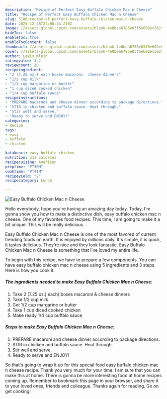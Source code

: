 ```yaml
---
description: "Recipe of Perfect Easy Buffalo Chicken Mac n Cheese"
title: "Recipe of Perfect Easy Buffalo Chicken Mac n Cheese"
slug: 3106-recipe-of-perfect-easy-buffalo-chicken-mac-n-cheese
date: 2021-12-28T22:08:34.219Z
image: //assets-global.cpcdn.com/assets/blank-4e0bea6785e03f5e602ec562f230caae08da540cada707380b4fe1bbebba43da.png
hideToc: false
enableToc: true
enableTocContent: false
thumbnail: //assets-global.cpcdn.com/assets/blank-4e0bea6785e03f5e602ec562f230caae08da540cada707380b4fe1bbebba43da.png
cover: //assets-global.cpcdn.com/assets/blank-4e0bea6785e03f5e602ec562f230caae08da540cada707380b4fe1bbebba43da.png
author: Lewis Klein
ratingvalue: 3.2
reviewcount: 20
recipeingredient:
- "2 (7.25 oz.) each boxes macaroni  cheese dinners"
- "1/2 cup milk"
- "1/2 cup margarine or butter"
- "1 cup diced cooked chicken"
- "1/4 cup buffalo sauce"
recipeinstructions:
- "PREPARE macaroni and cheese dinner according to package directions."
- "STIR in chicken and buffalo sauce. Heat through."
- "Stir well and serve."
- "Ready to serve and ENJOY!"
categories:
- Recipe
tags:
- easy
- buffalo
- chicken

katakunci: easy buffalo chicken 
nutrition: 211 calories
recipecuisine: American
preptime: "PT30M"
cooktime: "PT41M"
recipeyield: "2"
recipecategory: Lunch

---
```



![Easy Buffalo Chicken Mac n Cheese](//assets-global.cpcdn.com/assets/blank-4e0bea6785e03f5e602ec562f230caae08da540cada707380b4fe1bbebba43da.png)

Hello everybody, hope you're having an amazing day today. Today, I'm gonna show you how to make a distinctive dish, easy buffalo chicken mac n cheese. One of my favorites food recipes. This time, I am going to make it a bit unique. This will be really delicious.



Easy Buffalo Chicken Mac n Cheese is one of the most favored of current trending foods on earth. It is enjoyed by millions daily. It's simple, it is quick, it tastes delicious. They're nice and they look fantastic. Easy Buffalo Chicken Mac n Cheese is something that I've loved my entire life.


To begin with this recipe, we have to prepare a few components. You can have easy buffalo chicken mac n cheese using 5 ingredients and 3 steps. Here is how you cook it.

<!--inarticleads1-->

##### The ingredients needed to make Easy Buffalo Chicken Mac n Cheese:

1. Take 2 (7.25 oz.) each) boxes macaroni &amp; cheese dinners
1. Take 1/2 cup milk
1. Get 1/2 cup margarine or butter
1. Take 1 cup diced cooked chicken
1. Make ready 1/4 cup buffalo sauce




<!--inarticleads2-->

##### Steps to make Easy Buffalo Chicken Mac n Cheese:

1. PREPARE macaroni and cheese dinner according to package directions.
1. STIR in chicken and buffalo sauce. Heat through.
1. Stir well and serve.
1. Ready to serve and ENJOY!



So that's going to wrap it up for this special food easy buffalo chicken mac n cheese recipe. Thank you very much for your time. I am sure that you can make this at home. There is gonna be more interesting food at home recipes coming up. Remember to bookmark this page in your browser, and share it to your loved ones, friends and colleague. Thanks again for reading. Go on get cooking!
